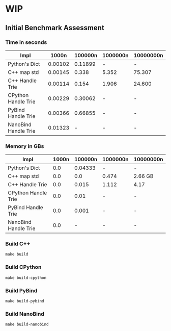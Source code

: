 # WIP

## Initial Benchmark Assessment
<!-- |  Impl |  1000n  | 100000n  | 1000000n  | 10000000n | Memory |
|---|---|---|---|---|---|
| Python's Dict  | 0.0009  | 0.017  | 1.79  |  21.27 | 2.4GB |
|  C++ map std |  0.002 |  0.298 |  5.418 |  92.031  | 5.1GB |
|  C++ Handle Trie |  0.002 |  0.127 |  1.729 | 22.765  | 5.1B |
|  CPython Handle Trie |  0.002 |  0.321 |  3.10 | -  | 7.9GB |
|  PyBind Handle Trie |  0.0134 |  1.55 |  16.22 | -  | 2.9GB |
|  NanoBind Handle Trie |  0.0009 |  0.4637 |  4.69 | -  | 2.89GB | -->

### Time in seconds

|  Impl |  1000n  | 100000n  | 1000000n  | 10000000n |
|---|---|---|---|---|
| Python's Dict         |0.00102|0.11899|-|-| 
|  C++ map std          |0.00145|0.338 |  5.352 |  75.307  |  
|  C++ Handle Trie      |0.00114|0.154 |  1.906 | 24.600  |  
|  CPython Handle Trie  |0.00229|0.30062|-|-| 
|  PyBind Handle Trie   |0.00366|0.66855|-|-| 
|  NanoBind Handle Trie |0.01323|-|-|-| 

### Memory in GBs

|  Impl |  1000n  | 100000n  | 1000000n  | 10000000n 
|---|---|---|---|---|
| Python's Dict         |0.0| 0.04333  | - | - |
|  C++ map std          |0.0|  0.0      | 0.474 | 2.66 GB |  
|  C++ Handle Trie      |0.0|  0.015    | 1.112 | 4.17 |  
|  CPython Handle Trie  |0.0|  0.01 | - | - | 
|  PyBind Handle Trie   |0.0|  0.001 | - | - | 
|  NanoBind Handle Trie |0.0|  - | - | - | 



### Build C++

```
make build
```

### Build CPython
```
make build-cpython
```


### Build PyBind

```
make build-pybind
```


### Build NanoBind

```
make build-nanobind
```
